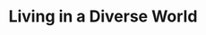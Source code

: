 ---
title: Living in a Diverse World
number: WMNST 105
credits: 3
academic-home: other
course-type: [Supporting, General Education]
pre-req:
description: Critical perspectives on the relationship between social difference and power, emphasizing gender, race, sexuality, class, and disability.
bulletin-link: https://bulletins.psu.edu/search/?search=%22wmnst+105%22
pathway-list: [Media for Civic Engagement]
---